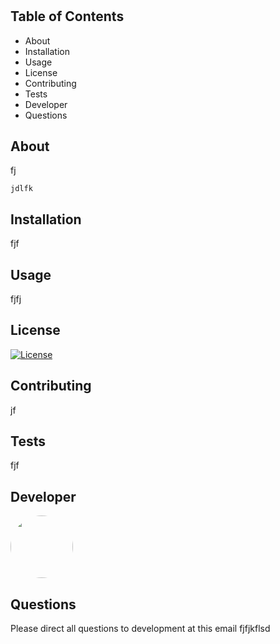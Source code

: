 #    

   ## Table of Contents  
   * About  
   * Installation   
   * Usage  
   * License  
   * Contributing 
   * Tests 
   * Developer  
   * Questions  
   
   ## About   

   fj  

    jdlfk  

   ## Installation   

   fjf  

   ## Usage  

   fjfj  

   ## License  

   [![License](https://img.shields.io/badge/License-Apache%202.0-blue.svg)](https://opensource.org/licenses/BSD-3-Clause)  
 

   ## Contributing  

   jf  


   ## Tests  

   fjf  

   ## Developer  

   <img src="https://avatars.githubusercontent.com/dfjk" style="height: 100px; width: 100px; border-radius:100%;">   

   ## Questions  

   Please direct all questions to development at this email fjfjkflsd  


   